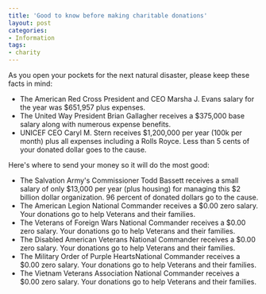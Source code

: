 ```yaml
---
title: 'Good to know before making charitable donations'
layout: post
categories:
- Information
tags:
- charity
---
```


As you open your pockets for the next natural disaster, please keep these facts in mind:

- The American Red Cross President and CEO Marsha J. Evans salary for the year was $651,957 plus expenses.
- The United Way President Brian Gallagher receives a $375,000 base salary along with numerous expense benefits.
- UNICEF CEO Caryl M. Stern receives $1,200,000 per year (100k per month) plus all expenses including a Rolls Royce. Less than 5 cents of your donated dollar goes to the cause.

Here's where to send your money so it will do the most good:

- The Salvation Army's Commissioner Todd Bassett receives a small salary of only $13,000 per year (plus housing) for managing this $2 billion dollar organization. 96 percent of donated dollars go to the cause.
- The American Legion National Commander receives a $0.00 zero salary. Your donations go to help Veterans and their families.
- The Veterans of Foreign Wars National Commander receives a $0.00 zero salary. Your donations go to help Veterans and their families.
- The Disabled American Veterans National Commander receives a $0.00 zero salary. Your donations go to help Veterans and their families.
- The Military Order of Purple HeartsNational Commander receives a $0.00 zero salary. Your donations go to help Veterans and their families.
- The Vietnam Veterans Association National Commander receives a $0.00 zero salary. Your donations go to help Veterans and their families.